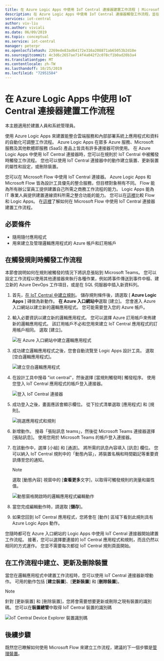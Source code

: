 ```yaml
---
title: 在 Azure Logic Apps 中使用 IoT Central 連接器建置工作流程 | Microsoft Docs
description: 在 Azure Logic Apps 中使用 IoT Central 連接器觸發工作流程，並在該工作流程中建立、更新和刪除裝置。
services: iot-central
author: viv-liu
ms.author: viviali
ms.date: 06/09/2019
ms.topic: conceptual
ms.service: iot-central
manager: peterpr
ms.openlocfilehash: 2269ede83ad64172e316a208871ab65053b2d10e
ms.sourcegitcommit: 4c3d6c2657ae714f4a042f2c078cf1b0ad20b3a4
ms.translationtype: MT
ms.contentlocale: zh-TW
ms.lasthandoff: 10/25/2019
ms.locfileid: "72951584"
---
```

# <a name="build-workflows-with-the-iot-central-connector-in-azure-logic-apps"></a>在 Azure Logic Apps 中使用 IoT Central 連接器建置工作流程

本主題適用於建置人員和系統管理員。

使用 Azure Logic Apps 來建置能整合雲端服務和內部部署系統上應用程式和資料的自動化可調整工作流程。 Azure Logic Apps 在眾多 Azure 服務、Microsoft 服務及其他軟體即服務 (SaaS) 產品上皆具有許多連接器可供使用。 在 Azure Logic Apps 中使用 IoT Central 連接器時，您可以在規則於 IoT Central 中被觸發時觸發工作流程。 您也可以使用 IoT Central 連接器中的動作建立裝置、更新裝置的屬性和設定，或刪除裝置。

您可以在 Microsoft Flow 中使用 IoT Central 連接器。 Azure Logic Apps 和 Microsoft Flow 皆為設計工具優先的整合服務，但目標對象稍有不同。 Flow 能為所有辦公室員工提供建置自己所需之商務工作流程的能力。 Logic Apps 能為 IT 專業人員提供建置連線資料所需之整合功能的能力。 您可以在[這裡](https://docs.microsoft.com/azure/azure-functions/functions-compare-logic-apps-ms-flow-webjobs)比較 Flow 和 Logic Apps。 在[這裡](howto-add-microsoft-flow.md)了解如何在 Microsoft Flow 中使用 IoT Central 連接器建置工作流程。

## <a name="prerequisites"></a>必要條件

- 隨用隨付應用程式
- 用來建立及管理邏輯應用程式的 Azure 帳戶和訂用帳戶

## <a name="trigger-a-workflow-when-a-rule-is-triggered"></a>在觸發規則時觸發工作流程

本節會說明如何在規則被觸發的情況下將訊息張貼到 Microsoft Teams。 您可以設定工作流程以使用其他連接器來執行各種作業，例如將事件傳送到事件中樞、建立新的 Azure DevOps 工作項目，或是在 SQL 伺服器中插入新資料列。

1. 首先，[在 IoT Central 中建立規則](howto-create-telemetry-rules.md)。 儲存規則條件後，請選取 [ **Azure Logic Apps** ] 磚做為新動作。 **在 Azure 入口網站中**選取 [建立]。 您會進入 Azure 入口網站以建立新的邏輯應用程式。 您可能需要登入您的 Azure 帳戶。

1. 輸入必要資訊以建立新的邏輯應用程式。 您可以選擇 Azure 訂用帳戶來佈建新的邏輯應用程式。 該訂用帳戶不必和您用來建立 IoT Central 應用程式的訂用帳戶相同。 選取 [建立]。

    ![在 Azure 入口網站中建立邏輯應用程式](./media/howto-build-azure-logic-apps/createinazureportal.png)

1. 成功建立邏輯應用程式之後，您會自動流覽至 Logic Apps 設計工具。 選取 [空白邏輯應用程式]。 

    ![建立空白邏輯應用程式](./media/howto-build-azure-logic-apps/blanklogicapp.png)

1. 在設計工具中搜尋 "iot central"，然後選擇 [當規則觸發時] 觸發程序。 使用您登入 IoT Central 應用程式的帳戶登入連接器。

    ![登入 IoT Central 連接器](./media/howto-build-azure-logic-apps/addtrigger.png)

1. 成功登入之後，畫面應該會顯示欄位。 從下拉式清單選取 [應用程式] 和 [規則]。

    ![挑選應用程式和規則](./media/howto-build-azure-logic-apps/pickappandrule.png)

1. 新增動作。 搜尋「張貼訊息 teams」，然後從 Microsoft Teams 連接器選擇 [張貼訊息]。 使用您用於 Microsoft Teams 的帳戶登入連接器。

1. 在該動作中，選擇 [小組] 和 [通道]。 將所需的訊息內容填入 [訊息] 欄位。 您可以納入 IoT Central 規則中的「動態內容」，將裝置名稱和時間戳記等重要資訊傳至您的通知。
    > [!NOTE]
    > 選取 [動態內容] 視窗中的 [**查看更多**文字]，以取得可觸發規則的測量和屬性值。

    ![動態窗格開啟時的邏輯應用程式編輯動作](./media/howto-build-azure-logic-apps/buildworkflow.png)

1. 當您完成編輯動作時，請選取 [**儲存**]。

1. 如果您回到 IoT Central 應用程式，您將會在 [動作] 區域下看到此規則具有 Azure Logic Apps 動作。

您隨時都可在 Azure 入口網站的 Logic Apps 中使用 IoT Central 連接器開始建置工作流程。 接著，您可以選擇要連接的 IoT Central 應用程式和規則，而且仍然以相同的方式運作。 您並不需要每次都從 IoT Central 規則頁面開始。

## <a name="create-update-and-delete-a-device-in-a-workflow"></a>在工作流程中建立、更新及刪除裝置

當您在邏輯應用程式中建置工作流程時，您可以使用 IoT Central 連接器新增動作。 可用的動作包括 [**建立裝置**]、[**更新裝置**] 和 [**刪除裝置**]。

> [!NOTE]
> 針對 [更新裝置] 和 [刪除裝置]，您將會需要想要更新或刪除之現有裝置的識別碼。 您可以在**裝置總管**中取得 IoT Central 裝置的識別碼

![IoT Central Device Explorer 裝置識別碼](./media/howto-build-azure-logic-apps/iotcdeviceid.png)

## <a name="next-steps"></a>後續步驟

既然您已瞭解如何使用 Microsoft Flow 來建立工作流程，建議的下一個步驟是[管理裝置](howto-manage-devices.md)。
